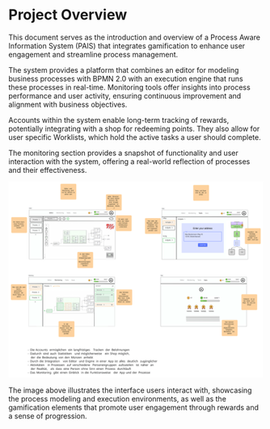 # Project Overview

This document serves as the introduction and overview of a Process Aware Information System (PAIS) that integrates gamification to enhance user engagement and streamline process management. 

The system provides a platform that combines an editor for modeling business processes with BPMN 2.0 with an execution engine that runs these processes in real-time. Monitoring tools offer insights into process performance and user activity, ensuring continuous improvement and alignment with business objectives.

Accounts within the system enable long-term tracking of rewards, potentially integrating with a shop for redeeming points. They also allow for user specific Worklists, which hold the active tasks a user should complete.

The monitoring section provides a snapshot of functionality and user interaction with the system, offering a real-world reflection of processes and their effectiveness.

![Project Overview Mockup](assets/project-overview.svg)

The image above illustrates the interface users interact with, showcasing the process modeling and execution environments, as well as the gamification elements that promote user engagement through rewards and a sense of progression.